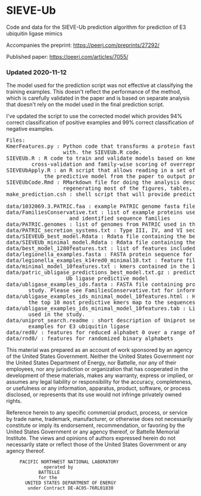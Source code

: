 # SIEVE-Ub
Code and data for the SIEVE-Ub prediction algorithm for prediction of E3 ubiquitin ligase mimics

Accompanies the preprint: https://peerj.com/preprints/27292/

Published paper: https://peerj.com/articles/7055/

### Updated 2020-11-12 ###
The model used for the prediction script was not effective at classifying the training examples. This
doesn't reflect the performance of the method, which is carefully validated in the paper and is based
on separate analysis that doesn't rely on the model used in the final prediction script.

I've updated the script to use the corrected model which provides 94% correct classification of positive
examples and 99% correct classification of negative examples.

<pre>
Files:
KmerFeatures.py : Python code that transforms a protein fasta file into kmer features suitable for use
                  with. the SIEVEUb.R code.
SIEVEUb.R : R code to train and validate models based on kmer features. Includes code for family-wise
	    cross-validation and family-wise scoring of overrepresented kmers.
SIEVEUbApply.R : an R script that allows reading in a set of features output from KmerFeatures and applying
            the predictive model from the paper to output predictions for each protein.
SIEVEUbCode.Rmd : RMarkdown file for doing the analysis described in the paper. This RMarkdown has code for
                  regenerating most of the figures, tables, and supplemental figures and tables from the paper.
make_prediction.csh : shell script that will provide predictions of ubiquitin ligase given an input fasta file.

data/1032069.3.PATRIC.faa : example PATRIC genome fasta file from a single genome
data/FamiliesConservative.txt : list of example proteins used for positive and negative examples, their annotations,
                    and identified sequence families
data/PATRIC.genomes : list of genomes from PATRIC used in the paper
data/PATRIC_secretion_systems.txt : Type III, IV, and VI secretion system components identified in each PATRIC genome used
data/SIEVEUb_best_model.Rdata : Rdata file containing the best Ub ligase model
data/SIEVEUb_minimal_model.Rdata : Rdata file containing the minimal Ub. ligase model with 10 features
data/best_model_1280features.txt : list of features included in the best Ub ligase predictive model
data/legionella_examples.fasta : FASTA protein sequence for newly discovered UUb ligase RavN
data/legionella_examples_k14red0_minimal10.txt : feature file for RavN using the minimal model identified
data/minimal_model_10features.txt : kmers contained in the 10 kmer minimal model
data/patric_ubligase_predictions_best_model.txt.gz : predictions for the PATRIC subset used in the paper with the best
                   Ub ligase predictive model
data/ubligase_examples_ids.fasta : FASTA file containing protein sequences of positive and negative examples used in this
       study. Please see FamiliesConservative.txt for information about these sequences.
data/ubligase_examples_ids_minimal_model_10features.html : HTML file that lists the examples used in this study and where
       the top 10 most predictive kmers map to the sequences.
data/ubligase_examples_ids_minimal_model_10features.tab : List of most predictive 10 kmers locations in each of the examples
       used in the study.
data/uniprot_search.readme : short description of Uniprot search and filtering process used to identify positive
       examples for E3 ubiquitin ligase
data/red0/ : features for reduced alphabet 0 over a range of kmer lengths from 3-20
data/rnd0/ : features for randomized binary alphabets
</pre>

This material was prepared as an account of work sponsored by an agency of the
United States Government.  Neither the United States Government nor the United
States Department of Energy, nor Battelle, nor any of their employees, nor any
jurisdiction or organization that has cooperated in the development of these
materials, makes any warranty, express or implied, or assumes any legal
liability or responsibility for the accuracy, completeness, or usefulness or
any information, apparatus, product, software, or process disclosed, or
represents that its use would not infringe privately owned rights.

Reference herein to any specific commercial product, process, or service by
trade name, trademark, manufacturer, or otherwise does not necessarily
constitute or imply its endorsement, recommendation, or favoring by the United
States Government or any agency thereof, or Battelle Memorial Institute. The
views and opinions of authors expressed herein do not necessarily state or
reflect those of the United States Government or any agency thereof.

		 PACIFIC NORTHWEST NATIONAL LABORATORY
			      operated by
				BATTELLE
				for the
		   UNITED STATES DEPARTMENT OF ENERGY
		    under Contract DE-AC05-76RL01830
